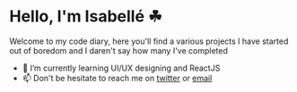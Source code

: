 <h1>Hello, I'm Isabellé ☘</h1>
Welcome to my code diary, here you'll find a various projects I have started out of boredom and I daren't say how many I've completed


- 🌱 I’m currently learning UI/UX designing and ReactJS
- 📫 Don't be hesitate to reach me on <a href="https://twitter.com/tokyogrohl">twitter</a> or <a href = "mailto: isabellapm75@gmail.com">email</a>
<!---
tokyogrohl/tokyogrohl is a ✨ special ✨ repository because its `README.md` (this file) appears on your GitHub profile.
You can click the Preview link to take a look at your changes.
--->
